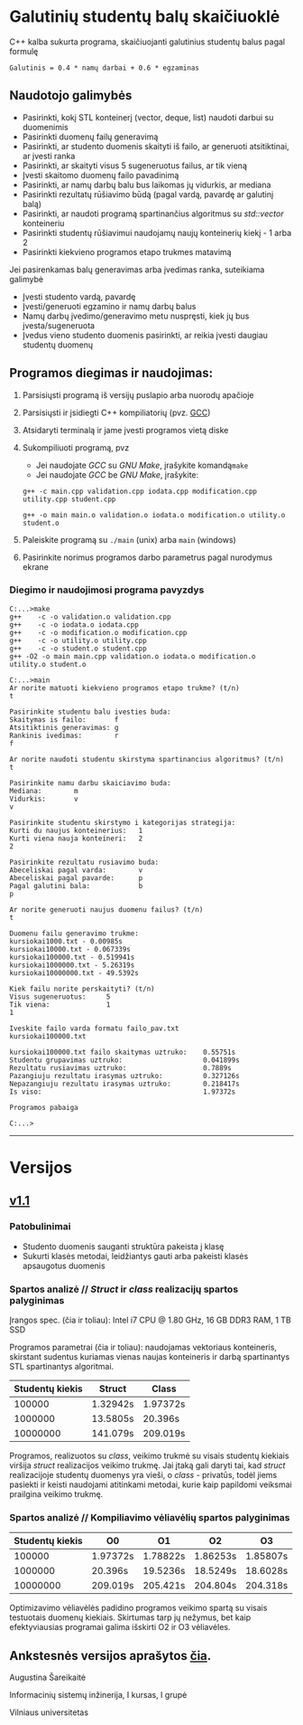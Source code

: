 # Galutinių studentų balų skaičiuoklė

C++ kalba sukurta programa, skaičiuojanti galutinius studentų balus pagal formulę

    Galutinis = 0.4 * namų darbai + 0.6 * egzaminas



## Naudotojo galimybės

 - Pasirinkti, kokį STL konteinerį (vector, deque, list) naudoti darbui su duomenimis
 - Pasirinkti duomenų failų generavimą
 - Pasirinkti, ar studento duomenis skaityti iš failo, ar generuoti atsitiktinai, ar įvesti ranka
 - Pasirinkti, ar skaityti visus 5 sugeneruotus failus, ar tik vieną
 - Įvesti skaitomo duomenų failo pavadinimą
 - Pasirinkti, ar namų darbų balu bus laikomas jų vidurkis, ar mediana
 - Pasirinkti rezultatų rūšiavimo būdą (pagal vardą, pavardę ar galutinį balą)
 - Pasirinkti, ar naudoti programą spartinančius algoritmus su *std::vector* konteineriu
 - Pasirinkti studentų rūšiavimui naudojamų naujų konteinerių kiekį - 1 arba 2
 - Pasirinkti kiekvieno programos etapo trukmes matavimą
 
 Jei pasirenkamas balų generavimas arba įvedimas ranka, suteikiama galimybė
 - Įvesti studento vardą, pavardę
 - Įvesti/generuoti egzamino ir namų darbų balus
 - Namų darbų įvedimo/generavimo metu nuspręsti, kiek jų bus įvesta/sugeneruota
 - Įvedus vieno studento duomenis pasirinkti, ar reikia įvesti daugiau studentų duomenų


## Programos diegimas ir naudojimas:

 1. Parsisiųsti programą iš versijų puslapio arba nuorodų apačioje
 2. Parsisiųsti ir įsidiegti C++ kompiliatorių (pvz. [GCC](https://gcc.gnu.org/))
 3. Atsidaryti terminalą ir jame įvesti programos vietą diske
 4. Sukompiliuoti programą, pvz
	- Jei naudojate *GCC* su *GNU Make*, įrašykite komandą`make`
	- Jei naudojate *GCC* be *GNU Make*, įrašykite: 
	
	`g++ -c main.cpp validation.cpp iodata.cpp modification.cpp utility.cpp student.cpp`
	
	`g++ -o main main.o validation.o iodata.o modification.o utility.o student.o`
1. Paleiskite programą su `./main` (unix) arba `main` (windows)
2. Pasirinkite norimus programos darbo parametrus pagal nurodymus ekrane

### Diegimo ir naudojimosi programa pavyzdys

```
C:...>make
g++    -c -o validation.o validation.cpp
g++    -c -o iodata.o iodata.cpp
g++    -c -o modification.o modification.cpp
g++    -c -o utility.o utility.cpp
g++    -c -o student.o student.cpp
g++ -O2 -o main main.cpp validation.o iodata.o modification.o utility.o student.o

C:...>main
Ar norite matuoti kiekvieno programos etapo trukme? (t/n)
t

Pasirinkite studentu balu ivesties buda:
Skaitymas is failo:       f
Atsitiktinis generavimas: g
Rankinis ivedimas:        r
f

Ar norite naudoti studentu skirstyma spartinancius algoritmus? (t/n)
t

Pasirinkite namu darbu skaiciavimo buda:
Mediana:        m
Vidurkis:       v
v

Pasirinkite studentu skirstymo i kategorijas strategija:
Kurti du naujus konteinerius:   1
Kurti viena nauja konteineri:   2
2

Pasirinkite rezultatu rusiavimo buda:
Abeceliskai pagal varda:        v
Abeceliskai pagal pavarde:      p
Pagal galutini bala:            b
p

Ar norite generuoti naujus duomenu failus? (t/n)
t

Duomenu failu generavimo trukme:
kursiokai1000.txt - 0.00985s
kursiokai10000.txt - 0.067339s
kursiokai100000.txt - 0.519941s
kursiokai1000000.txt - 5.26319s
kursiokai10000000.txt - 49.5392s

Kiek failu norite perskaityti? (t/n)
Visus sugeneruotus:     5
Tik viena:              1
1

Iveskite failo varda formatu failo_pav.txt
kursiokai100000.txt

kursiokai100000.txt failo skaitymas uztruko:    0.55751s
Studentu grupavimas uztruko:                    0.041899s
Rezultatu rusiavimas uztruko:                   0.7889s
Pazangiuju rezultatu irasymas uztruko:          0.327126s
Nepazangiuju rezultatu irasymas uztruko:        0.218417s
Is viso:                                        1.97372s

Programos pabaiga

C:...>
```

-------------------------------------

# Versijos

## [v1.1](https://github.com/Naktis/final-grades-2/releases/tag/v1.1)
### Patobulinimai
 - Studento duomenis sauganti struktūra pakeista į klasę
 - Sukurti klasės metodai, leidžiantys gauti arba pakeisti klasės apsaugotus duomenis

### Spartos analizė // *Struct* ir *class* realizacijų spartos palyginimas
Įrangos spec. (čia ir toliau): Intel i7 CPU @ 1.80 GHz, 16 GB DDR3 RAM, 1 TB SSD

Programos parametrai (čia ir toliau): naudojamas vektoriaus konteineris, skirstant sudentus kuriamas vienas naujas konteineris ir darbą spartinantys STL spartinantys algoritmai.

| Studentų kiekis | Struct   | Class    |
| --------------- | -------- | -------- |
| 100000          | 1.32942s | 1.97372s |
| 1000000         | 13.5805s | 20.396s  |
| 10000000        | 141.079s | 209.019s |

Programos, realizuotos su *class*, veikimo trukmė su visais studentų kiekiais viršija *struct* realizacijos veikimo trukmę. Jai įtaką gali daryti tai, kad *struct* realizacijoje studentų duomenys yra vieši, o *class* - privatūs, todėl jiems pasiekti ir keisti naudojami atitinkami metodai, kurie kaip papildomi veiksmai prailgina veikimo trukmę.

### Spartos analizė // Kompiliavimo vėliavėlių spartos palyginimas

| Studentų kiekis | O0       | O1       | O2       | O3       |
| --------------- | -------- | -------- | -------- | -------- |
| 100000          | 1.97372s | 1.78822s | 1.86253s | 1.85807s |
| 1000000         | 20.396s  | 19.5236s | 18.5249s | 18.6028s |
| 10000000        | 209.019s | 205.421s | 204.804s | 204.318s |

Optimizavimo vėliavėlės padidino programos veikimo spartą su visais testuotais duomenų kiekiais. Skirtumas tarp jų nežymus, bet kaip efektyviausias programai galima išskirti O2 ir O3 vėliavėles.

Ankstesnės versijos aprašytos [čia](https://github.com/Naktis/final-grades/blob/master/README.md).
------------
Augustina Šareikaitė

Informacinių sistemų inžinerija, I kursas, I grupė

Vilniaus universitetas
